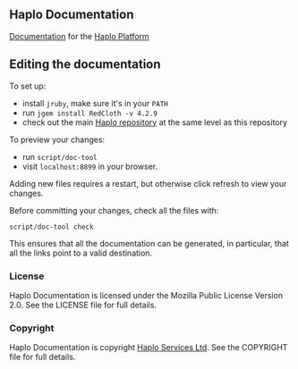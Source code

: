 ## Haplo Documentation

[Documentation](https://docs.haplo.org) for the [Haplo Platform](https://haplo.org)

## Editing the documentation

To set up:

* install `jruby`, make sure it's in your `PATH`
* run `jgem install RedCloth -v 4.2.9`
* check out the main [Haplo repository](https://github.com/haplo-org/haplo) at the same level as this repository

To preview your changes:

* run `script/doc-tool`
* visit `localhost:8899` in your browser.

Adding new files requires a restart, but otherwise click refresh to view your changes.

Before committing your changes, check all the files with:

`script/doc-tool check`

This ensures that all the documentation can be generated, in particular, that all the links point to a valid destination.

### License

Haplo Documentation is licensed under the Mozilla Public License Version 2.0. See the LICENSE file for full details.

### Copyright

Haplo Documentation is copyright [Haplo Services Ltd](https://www.haplo-services.com). See the COPYRIGHT file for full details.
